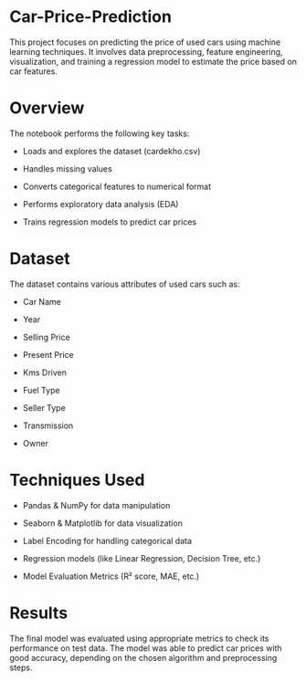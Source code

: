 # Car-Price-Prediction


This project focuses on predicting the price of used cars using machine learning techniques. It involves data preprocessing, feature engineering, visualization, and training a regression model to estimate the price based on car features.

# Overview
The notebook performs the following key tasks:

* Loads and explores the dataset (cardekho.csv)

* Handles missing values

* Converts categorical features to numerical format

* Performs exploratory data analysis (EDA)

* Trains regression models to predict car prices

# Dataset
The dataset contains various attributes of used cars such as:

* Car Name

* Year

* Selling Price

* Present Price

* Kms Driven

* Fuel Type

* Seller Type

* Transmission

* Owner

# Techniques Used
* Pandas & NumPy for data manipulation

* Seaborn & Matplotlib for data visualization

* Label Encoding for handling categorical data

* Regression models (like Linear Regression, Decision Tree, etc.)

* Model Evaluation Metrics (R² score, MAE, etc.)

# Results
The final model was evaluated using appropriate metrics to check its performance on test data. The model was able to predict car prices with good accuracy, depending on the chosen algorithm and preprocessing steps.
